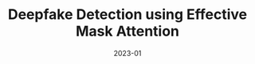 ---
title: "Deepfake Detection using Effective Mask Attention"
collection: publications
permalink: /publication/2023-01-kaia
excerpt: ''
date: 2023-01
venue: 'Korean Artificial Intelligence Association (KAIA)'
paper: ''
citation: ''
authors: '<strong> Saebyeol Shin </strong>, Simon S. Woo'
image: 'images/kaia.png'
code: ''
web: ''
---